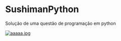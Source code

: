 # SushimanPython
Solução de uma questão de programação em python


[![aaaaa.jpg](https://i.postimg.cc/T2FRx57V/aaaaa.jpg)](https://postimg.cc/LhkdB5M5)
